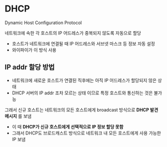# DHCP

Dynamic Host Configuration Protocol

네트워크에 속한 각 호스트의 IP 어드레스가 중복되지 않도록 자동으로 할당
- 호스트가 네트워크에 연결될 때 IP 어드레스와 서브넷 마스크 등 정보 자동 설정
- 와이파이가 이 방식 사용

## IP addr 할당 방법

- 네트워크에 새로운 호스트가 연결된 직후에는 아직 IP 어드레스가 할당되지 않은 상태
- DHCP 서버의 IP addr 조차 모르는 상태 이므로 특정 호스트와 통신하는 것은 불가능

그래서 신규 호스트는 네트워크의 모든 호스트에게 broadcast 방식으로 __DHCP 발견 메시지__ 를 보냄
- 이 때 __DHCP가 신규 호스트에게 선택적으로 IP 정보 할당 못함__
- 그래서 DHCP도 브로드캐스트 방식으로 네트워크 내 모든 호스트에게 사용 가능한 IP 보냄



